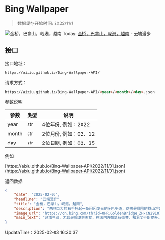 # Bing Wallpaper

> 数据缓存开始时间: 2022/11/1

![金桥，巴拿山，岘港，越南](https://cn.bing.com/th?id=OHR.GoldenBridge_ZH-CN2910740727_1920x1080.webp)
Today: [金桥，巴拿山，岘港，越南](https://cn.bing.com/th?id=OHR.GoldenBridge_ZH-CN2910740727_1920x1080.webp) - 云端漫步

## 接口

接口地址：

```html
https://aixiu.github.io/Bing-Wallpaper-API/
```

请求方式：

```html
https://aixiu.github.io/Bing-Wallpaper-API/<year>/<month>/<day>.json
```

参数说明

| 参数 | 类型 | 说明 |
| - | - | - |
| year | str | 4位年份, 例如：2022 |
| month | str | 2位月份, 例如：02、12 |
| day | str | 2位日期, 例如：02、25 |

例如

[https://aixiu.github.io/Bing-Wallpaper-API/2022/11/01.json](https://aixiu.github.io/Bing-Wallpaper-API/2022/11/01.json)

返回数据

```json
{
    "date": "2025-02-03",
    "headline": "云端漫步",
    "title": "金桥，巴拿山，岘港，越南",
    "description": "两只巨大的石手托起一条闪闪发光的金色步道，仿佛是周围的群山将其献给天空。这就是金桥，位于越南中部岘港附近群山中的步行桥。自2018年开放以来，这座桥凭借独特设计和壮丽景观迅速成为全球瞩目的景点，吸引无数游客前来打卡。",
    "image_url": "https://cn.bing.com/th?id=OHR.GoldenBridge_ZH-CN2910740727_1920x1080.webp",
    "main_text": "越南中部，尤其是岘港的美食，在国内外都享有盛誉，知名度不断提升。"
}
```

UpdataTime：2025-02-03 16:30:37
